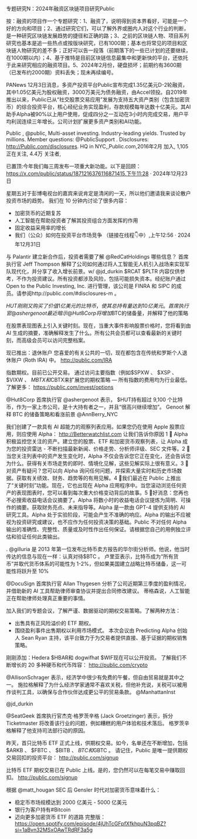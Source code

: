 专题研究N：2024年融资区块链项目研究Public

按：融资的项目作一个专题研究：1、融资了，说明得到资本界看好，可能是一个好的方向和项目；2、通过研究它们，可以了解外界或圈内人对这个行业的判断，是一种研究区块链发展趋势的捷径和正确的路；3、之前的区块链人物、项目系列研究也基本是追一些热点或按版块研究，已有1000期；基本也将常见的项目和区块链人物研究的差不多；正好可以告一段落（前期落下的一些已计划的还要继续，在1000期以内）；4、基于推特是目前区块链信息最集中和更新快的平台，还依托于此来研究相应的融资项目。5、2024年2月份，硬盘损坏；前期约有3600期（已发布约2000期）资料丢失；现未再续编号。

PANews 12月3日消息，多资产投资平台Public宣布完成1.35亿美元D-2轮融资，其中1.05亿美元为股权融资，3000万美元为债务融资，由Accel领投。自2019年推出以来，Public已从“社交股票交易应用”发展为支持五大资产类别（包含加密货币）的综合投资平台，核心经纪业务实现盈利，存款规模每年达数十亿美元。其AI助手Alpha被90%以上用户使用，促成四分之一互动在3小时内完成交易，用户平均利润连续三年增长。公司计划扩展更多资产类别和AI功能。

Public
,
@public,
Multi-asset investing. Industry-leading yields. Trusted by millions.
Member questions: 
@PublicSupport
. 
Disclosures: http://Public.com/disclosures.
HQ in NYC,,Public.com,2016年2月 加入,
1,105 正在关注,
4.4万 关注者,


已置顶:今年我们每三周发布一项重大新功能。以下是回顾： https://x.com/public/status/1871216376116871415,下午11:28 · 2024年12月23日

星期五对于彭博电视台的嘉宾来说肯定是清闲的一天，所以他们邀请我来谈论散户投资市场的趋势。
我们在 10 分钟内讨论了很多内容：
- 加密货币的近期复苏
- 人工智能在帮助投资者了解其投资组合方面发挥的作用
- 固定收益采用率的增长
- 我们（公众）如何在投资平台市场竞争
（链接在线程👇中）,上午12:56 · 2024年12月31日

与 Palantir 建立新合作后，投资者需要了解
@RedCatHoldings
哪些信息？
首席执行官 Jeff Thompson 解释了公司如何通过将人工智能无人机引入战场来实现军队现代化，并分享了收入增长前景。w/ 
@jd_durkin
 $RCAT $PLTR
内容仅供参考，不作为投资建议。所有投资都涉及风险，包括可能损失资本。经纪账户通过 Open to the Public Investing, Inc. 进行管理，该公司是 FINRA 和 SIPC 的成员。请参阅http://public.com/#disclosures-m 。

$HUT刚刚又购买了价值 1 亿美元的比特币，使其总持有量达到 10 亿美元。首席执行官
@ashergenoot
最近暗示
@Hut8Corp
将增加$BTC的储备量，并解释了他的策略

在股票表现图表上引入关键时刻。现在，当重大事件影响股票价格时，您将看到由 AI 生成的摘要，准确解释发生了什么。所有公共会员都可以查看最新的关键时刻，而高级会员可以访问完整档案。

现已推出：退休账户
您喜爱的有关公共的一切，现在都包含在传统和罗斯个人退休账户 (Roth IRA) 中。 http://public.com/IRA

指数期权。目前已公开交易。
通过访问主要指数（例如$SPXW 、 $XSP 、 $VIXW 、 $MBTX和$CBTX来扩展您的期权策略 — 所有指数的费用均为行业最低。
了解更多： https://public.com/invest/options

@Hut8Corp
首席执行官
@ashergenoot
表示， $HUT持​​有超过 9,100 个比特币，作为一家上市公司，是十大持有者之一，并且“很高兴继续增加”。
Genoot 解释 BTC 的储备策略和看涨前景
@AnnBerry_NYC

我们创建了一款具有 AI 超能力的观察列表应用。如果您仍在使用 Apple 股票应用，则应使用 Alpha： http://Betterwatchlist.com
让我们告诉你原因
1 ⃣ Alpha 积极监控您关注的资产。建立您的股票、ETF 和加密货币观察列表，让 Alpha 成为您的投资雷达 - 不断扫描最新新闻、价格走势、分析师评级、SEC 文件等。2 ⃣当您关注列表中的资产发生变化时，Alpha 不仅会告诉您它正在变化，还会告诉您为什么。获得有关市场走势的即时、情境化见解，这些见解实际上很有意义。3 ⃣对资产有疑问？您可以向 Alpha 询问任何问题，并探索大量实时和历史市场数据。获取有关绩效、财务、趋势等的有用见解。4 ⃣我们最近在 Public 上推出了“关键时刻”功能。现在，它也出现在 Alpha 应用程序中。当您滚动浏览任何资产的表现图表时，您可以看到每次重大价格变动背后的故事。5 ⃣好消息：您再也不必搜索收益电话会议摘要了。Alpha 将数小时的收益电话会议提炼为简明、可操作的摘要。获取财务亮点、未来指导等。Alpha 是一款由 GPT-4 提供支持的 AI 研究工具。Alpha 处于实验阶段，可能会产生不准确的响应。Alpha 的输出不应被视为投资研究或建议，也不应作为任何投资决策的基础。Public 不对任何 Alpha 输出的准确性、完整性、质量或及时性作出任何保证。请根据您自己的用例独立评估和验证任何此类输出。

. 
@gilluria
是 2013 年第一位发布比特币卖方报告的华尔街分析师。他说，他当时传达的信息与现在一样：认真对待$BTC 。
卢里亚表示，比特币成为“所有货币”并取代货币体系的可能性为 1-2%，但如果美国建立战略比特币储备，这一可能性将跃升至 10%

@DocuSign
首席执行官 Allan Thygesen 分析了公司近期第三季度的盈利情况，并借助新的 AI 工具帮助律师审查协议并提出合同修改建议。
蒂格森说，人工智能正在帮助律师处理真正重要的事情。

加入我们的专题会议，了解严谨、数据驱动的期权交易策略。了解两种方法：
- 出售具有正风险溢价的 ETF 期权。
- 围绕盈利事件出售期权以利用市场模式。
本次会议由 Predicting Alpha 创始人 Sean Ryan 主持，该平台致力于为交易者提供直接、基于证据的期权销售策略。

刚刚添加：Hedera $HBAR和 dogwifhat $WIF现在可以公开投资。
了解我们不断增长的 20 多种硬币和代币阵容： http://public.com/crypto

@AllisonSchrager
表示，经济学中很少有免费的午餐，但自由贸易就是其中之一。
施拉格解释了为什么经济学家通常不喜欢关税，但他补充说，关税可以被用作谈判工具，以确保与合作伙伴达成更公平的贸易条款。
@ManhattanInst
 
@jd_durkin

@SeatGeek
首席执行官杰克·格罗茨辛格 (Jack Groetzinger) 表示，拆分 Ticketmaster 将改善该行业的问题，例如糟糕的用户体验和技术落后。
格罗茨辛格解释了他支持司法部行动的原因。

昨天，首只比特币 ETF 正式上线，供期权交易。如今，名单还在不断增加，包括$ARKB 、 $FBTC 、 $BITB 、 $BTC和$GBTC 。
请记住，Public 是唯一提供期权交易回扣的投资平台： http://public.com/signup

比特币 ETF 期权交易已在 Public 上线。是的，您仍然可以在每笔交易中赚取回扣。
http://public.com/signup

根据
@matt_hougan
 SEC 后 Gensler 时代对加密货币意味着什么：
- 稳定币市场规模达到 2000 亿美元 - 5000 亿美元
- 银行为客户持有#Bitcoin
- 迈向更多加密货币 ETF 的道路
完整版： https://open.spotify.com/episode/4jUhTcGFpfXfkhpuN3pqBZ?si=1aBvn32MSxOAwTRdRF3a5g

